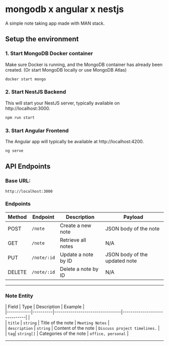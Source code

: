 # mongodb x angular x nestjs

A simple note taking app made with MAN stack.

## Setup the environment

### 1. Start MongoDB Docker container

Make sure Docker is running, and the MongoDB container has already been created. (Or start MongoDB locally or use MongoDB Atlas)

```bash
docker start mongo
```

### 2. Start NestJS Backend

This will start your NestJS server, typically available on http://localhost:3000.

```bash
npm run start
```

### 3. Start Angular Frontend

The Angular app will typically be available at http://localhost:4200.

```bash
ng serve
```

## **API Endpoints**

### Base URL:

`http://localhost:3000`

### **Endpoints**

| Method | Endpoint    | Description         | Payload                       |
| ------ | ----------- | ------------------- | ----------------------------- |
| POST   | `/note`     | Create a new note   | JSON body of the note         |
| GET    | `/note`     | Retrieve all notes  | N/A                           |
| PUT    | `/note/:id` | Update a note by ID | JSON body of the updated note |
| DELETE | `/note/:id` | Delete a note by ID | N/A                           |

---

### **Note Entity**

| Field | Type | Description | Example |  
|------------|----------|---------------------------------|------------------------------| |  
| `title` | `string` | Title of the note | `Meeting Notes` |  
| `description` | `string` | Content of the note | `Discuss project timelines.` |  
| `tag`| `string[]` | Categories of the note | `office, personal` |

---
